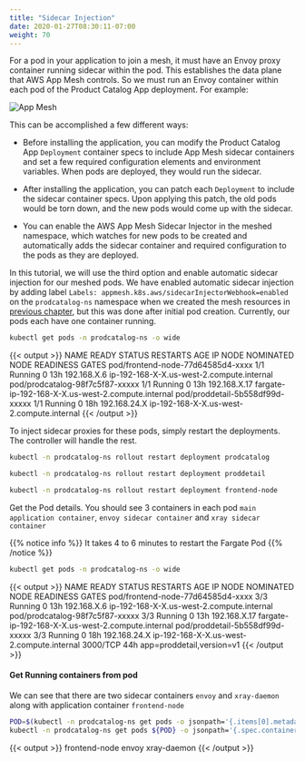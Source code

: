 ```yaml
---
title: "Sidecar Injection"
date: 2020-01-27T08:30:11-07:00
weight: 70
---
```


For a pod in your application to join a mesh, it must have an Envoy proxy container running sidecar within the pod. This establishes the data plane that AWS App Mesh controls. So we must run an Envoy container within each pod of the Product Catalog App deployment. For example:

![App Mesh](/images/app_mesh_fargate/pcapp.png)

This can be accomplished a few different ways:

* Before installing the application, you can modify the Product Catalog App `Deployment` container specs to include App Mesh sidecar containers and set a few required configuration elements and environment variables. When pods are deployed, they would run the sidecar.

* After installing the application, you can patch each `Deployment` to include the sidecar container specs. Upon applying this patch, the old pods would be torn down, and the new pods would come up with the sidecar.

* You can enable the AWS App Mesh Sidecar Injector in the meshed namespace, which watches for new pods to be created and automatically adds the sidecar container and required configuration to the pods as they are deployed.

In this tutorial, we will use the third option and enable automatic sidecar injection for our meshed pods. We have enabled automatic sidecar injection by adding label `Labels: appmesh.k8s.aws/sidecarInjectorWebhook=enabled` on the `prodcatalog-ns` namespace when we created the mesh resources in [previous chapter](/advanced/330_servicemesh_using_appmesh/port_to_app_mesh/create_meshed_app/), but this was done after initial pod creation. Currently, our pods each have one container running.

```bash
kubectl get pods -n prodcatalog-ns -o wide
```

{{< output >}}
NAME                                 READY   STATUS    RESTARTS   AGE   IP               NODE                                                   NOMINATED NODE   READINESS GATES
pod/frontend-node-77d64585d4-xxxx   1/1     Running   0          13h   192.168.X.6     ip-192-168-X-X.us-west-2.compute.internal           <none>           <none>
pod/prodcatalog-98f7c5f87-xxxxx      1/1     Running   0          13h   192.168.X.17   fargate-ip-192-168-X-X.us-west-2.compute.internal   <none>           <none>
pod/proddetail-5b558df99d-xxxxx      1/1     Running   0          18h   192.168.24.X   ip-192-168-X-X.us-west-2.compute.internal            <none>           <none>
{{< /output >}}

To inject sidecar proxies for these pods, simply restart the deployments. The controller will handle the rest.

```bash
kubectl -n prodcatalog-ns rollout restart deployment prodcatalog

kubectl -n prodcatalog-ns rollout restart deployment proddetail 

kubectl -n prodcatalog-ns rollout restart deployment frontend-node
```

Get the Pod details. You should see 3 containers in each pod `main application container`, `envoy sidecar container` and `xray sidecar container`

{{% notice info %}}
It takes 4 to 6 minutes to restart the Fargate Pod
{{% /notice %}}

```bash
kubectl get pods -n prodcatalog-ns -o wide
```

{{< output >}}
NAME                                 READY   STATUS    RESTARTS   AGE   IP               NODE                                                   NOMINATED NODE   READINESS GATES
pod/frontend-node-77d64585d4-xxxx   3/3     Running   0          13h   192.168.X.6     ip-192-168-X-X.us-west-2.compute.internal           <none>           <none>
pod/prodcatalog-98f7c5f87-xxxxx      3/3     Running   0          13h   192.168.X.17   fargate-ip-192-168-X-X.us-west-2.compute.internal   <none>           <none>
pod/proddetail-5b558df99d-xxxxx      3/3     Running   0          18h   192.168.24.X   ip-192-168-X-X.us-west-2.compute.internal            <none>           <none>                                                                       3000/TCP       44h   app=proddetail,version=v1
{{< /output >}}

#### Get Running containers from pod
We can see that there are two sidecar containers `envoy` and `xray-daemon` along with application container `frontend-node`

```bash
POD=$(kubectl -n prodcatalog-ns get pods -o jsonpath='{.items[0].metadata.name}')
kubectl -n prodcatalog-ns get pods ${POD} -o jsonpath='{.spec.containers[*].name}'; echo
```
{{< output >}}
frontend-node envoy xray-daemon
{{< /output >}}

